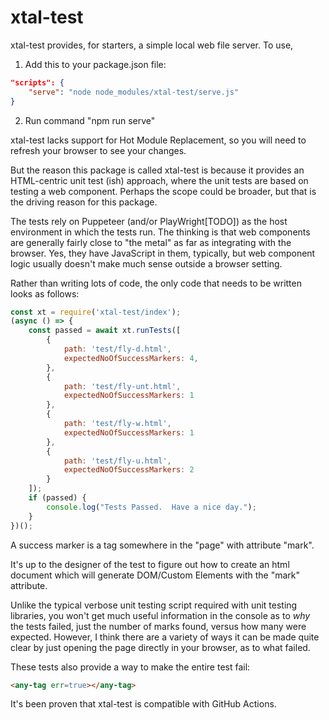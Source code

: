 # xtal-test

xtal-test provides, for starters, a simple local web file server.  To use, 

1.  Add this to your package.json file:

```JSON
"scripts": {
    "serve": "node node_modules/xtal-test/serve.js"
}
```

2.  Run command "npm run serve"

xtal-test lacks support for Hot Module Replacement, so you will need to refresh your browser to see your changes.

But the reason this package is called xtal-test is because it provides an HTML-centric unit test (ish) approach, where the unit tests are based on testing a web component.  Perhaps the scope could be broader, but that is the driving reason for this package.

The tests rely on Puppeteer (and/or PlayWright[TODO]) as the host environment in which the tests run.  The thinking is that web components are generally fairly close to "the metal" as far as integrating with the browser.  Yes, they have JavaScript in them, typically, but web component logic usually doesn't make much sense outside a browser setting.

Rather than writing lots of code, the only code that needs to be written looks as follows:

```JavaScript
const xt = require('xtal-test/index');
(async () => {
    const passed = await xt.runTests([
        {
            path: 'test/fly-d.html',
            expectedNoOfSuccessMarkers: 4,
        },
        {
            path: 'test/fly-unt.html',
            expectedNoOfSuccessMarkers: 1
        },
        {
            path: 'test/fly-w.html',
            expectedNoOfSuccessMarkers: 1
        },
        {
            path: 'test/fly-u.html',
            expectedNoOfSuccessMarkers: 2
        }
    ]);
    if (passed) {
        console.log("Tests Passed.  Have a nice day.");
    }
})();
```

A success marker is a tag somewhere in the "page" with attribute "mark".

It's up to the designer of the test to figure out how to create an html document which will generate DOM/Custom Elements with the "mark" attribute.

Unlike the typical verbose unit testing script required with unit testing libraries, you won't get much useful information in the console as to *why* the tests failed, just the number of marks found, versus how many were expected.  However, I think there are a variety of ways it can be made quite clear by just opening the page directly in your browser, as to what failed.

These tests also provide a way to make the entire test fail:  

```html
<any-tag err=true></any-tag>
```

It's been proven that xtal-test is compatible with GitHub Actions.